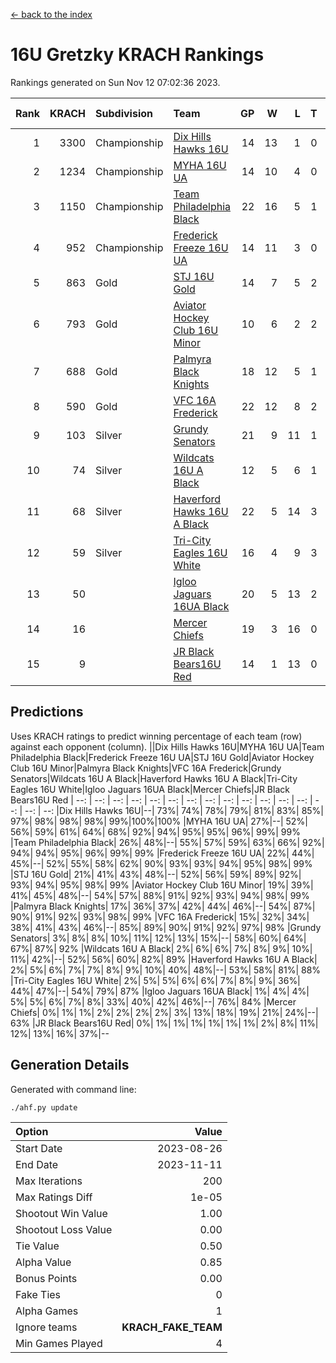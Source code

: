 [<- back to the index](readme.md)
# 16U Gretzky KRACH Rankings
Rankings generated on Sun Nov 12 07:02:36 2023.

Rank|KRACH|Subdivision|Team|GP|W|L|T|OTW|OTL|SoS|Exp Wins|Win Diff
---:|---:|:---|:---|---:|---:|---:|---:|---:|---:|---:|---:|---:
1|3300|Championship|[Dix Hills Hawks 16U](https://gamesheetstats.com/seasons/3659/teams/140688/schedule)|14|13|1|0|1|0|319|13.8|-0.0
2|1234|Championship|[MYHA 16U UA](https://gamesheetstats.com/seasons/3659/teams/140695/schedule)|14|10|4|0|2|1|689|10.8|-0.0
3|1150|Championship|[Team Philadelphia Black](https://gamesheetstats.com/seasons/3659/teams/140698/schedule)|22|16|5|1|1|1|575|17.3|-0.0
4|952|Championship|[Frederick Freeze 16U UA](https://gamesheetstats.com/seasons/3659/teams/140689/schedule)|14|11|3|0|0|0|337|11.9|0.0
5|863|Gold|[STJ 16U Gold](https://gamesheetstats.com/seasons/3659/teams/140697/schedule)|14|7|5|2|1|0|820|8.8|-0.0
6|793|Gold|[Aviator Hockey Club 16U Minor](https://gamesheetstats.com/seasons/3659/teams/140687/schedule)|10|6|2|2|2|1|489|7.9|0.0
7|688|Gold|[Palmyra Black Knights](https://gamesheetstats.com/seasons/3659/teams/140696/schedule)|18|12|5|1|2|0|449|13.4|0.0
8|590|Gold|[VFC 16A Frederick](https://gamesheetstats.com/seasons/3659/teams/140700/schedule)|22|12|8|2|0|2|772|13.8|-0.0
9|103|Silver|[Grundy Senators](https://gamesheetstats.com/seasons/3659/teams/140690/schedule)|21|9|11|1|0|0|390|10.4|0.0
10|74|Silver|[Wildcats 16U A Black](https://gamesheetstats.com/seasons/3659/teams/140725/schedule)|12|5|6|1|0|0|498|6.4|0.0
11|68|Silver|[Haverford Hawks 16U A Black](https://gamesheetstats.com/seasons/3659/teams/140691/schedule)|22|5|14|3|0|1|644|7.4|0.0
12|59|Silver|[Tri-City Eagles 16U White](https://gamesheetstats.com/seasons/3659/teams/140699/schedule)|16|4|9|3|0|1|320|6.4|0.0
13|50||[Igloo Jaguars 16UA Black](https://gamesheetstats.com/seasons/3659/teams/140692/schedule)|20|5|13|2|0|2|753|6.9|0.0
14|16||[Mercer Chiefs](https://gamesheetstats.com/seasons/3659/teams/140694/schedule)|19|3|16|0|0|0|1002|3.9|0.0
15|9||[JR Black Bears16U Red](https://gamesheetstats.com/seasons/3659/teams/140693/schedule)|14|1|13|0|0|0|282|1.9|0.0

## Predictions
Uses KRACH ratings to predict winning percentage of each team (row) against each opponent (column).
||Dix Hills Hawks 16U|MYHA 16U UA|Team Philadelphia Black|Frederick Freeze 16U UA|STJ 16U Gold|Aviator Hockey Club 16U Minor|Palmyra Black Knights|VFC 16A Frederick|Grundy Senators|Wildcats 16U A Black|Haverford Hawks 16U A Black|Tri-City Eagles 16U White|Igloo Jaguars 16UA Black|Mercer Chiefs|JR Black Bears16U Red
| --: | --: | --: | --: | --: | --: | --: | --: | --: | --: | --: | --: | --: | --: | --: | --: 
|Dix Hills Hawks 16U|--| 73%| 74%| 78%| 79%| 81%| 83%| 85%| 97%| 98%| 98%| 98%| 99%|100%|100%
|MYHA 16U UA| 27%|--| 52%| 56%| 59%| 61%| 64%| 68%| 92%| 94%| 95%| 95%| 96%| 99%| 99%
|Team Philadelphia Black| 26%| 48%|--| 55%| 57%| 59%| 63%| 66%| 92%| 94%| 94%| 95%| 96%| 99%| 99%
|Frederick Freeze 16U UA| 22%| 44%| 45%|--| 52%| 55%| 58%| 62%| 90%| 93%| 93%| 94%| 95%| 98%| 99%
|STJ 16U Gold| 21%| 41%| 43%| 48%|--| 52%| 56%| 59%| 89%| 92%| 93%| 94%| 95%| 98%| 99%
|Aviator Hockey Club 16U Minor| 19%| 39%| 41%| 45%| 48%|--| 54%| 57%| 88%| 91%| 92%| 93%| 94%| 98%| 99%
|Palmyra Black Knights| 17%| 36%| 37%| 42%| 44%| 46%|--| 54%| 87%| 90%| 91%| 92%| 93%| 98%| 99%
|VFC 16A Frederick| 15%| 32%| 34%| 38%| 41%| 43%| 46%|--| 85%| 89%| 90%| 91%| 92%| 97%| 98%
|Grundy Senators|  3%|  8%|  8%| 10%| 11%| 12%| 13%| 15%|--| 58%| 60%| 64%| 67%| 87%| 92%
|Wildcats 16U A Black|  2%|  6%|  6%|  7%|  8%|  9%| 10%| 11%| 42%|--| 52%| 56%| 60%| 82%| 89%
|Haverford Hawks 16U A Black|  2%|  5%|  6%|  7%|  7%|  8%|  9%| 10%| 40%| 48%|--| 53%| 58%| 81%| 88%
|Tri-City Eagles 16U White|  2%|  5%|  5%|  6%|  6%|  7%|  8%|  9%| 36%| 44%| 47%|--| 54%| 79%| 87%
|Igloo Jaguars 16UA Black|  1%|  4%|  4%|  5%|  5%|  6%|  7%|  8%| 33%| 40%| 42%| 46%|--| 76%| 84%
|Mercer Chiefs|  0%|  1%|  1%|  2%|  2%|  2%|  2%|  3%| 13%| 18%| 19%| 21%| 24%|--| 63%
|JR Black Bears16U Red|  0%|  1%|  1%|  1%|  1%|  1%|  1%|  2%|  8%| 11%| 12%| 13%| 16%| 37%|--

## Generation Details

Generated with command line:
```
./ahf.py update
```

| Option | Value |
| :----- | ----: |
| Start Date | 2023-08-26 |
| End Date | 2023-11-11 |
| Max Iterations | 200 |
| Max Ratings Diff | 1e-05 |
| Shootout Win Value | 1.00 |
| Shootout Loss Value | 0.00 |
| Tie Value | 0.50 |
| Alpha Value | 0.85 |
| Bonus Points | 0.00 |
| Fake Ties | 0 |
| Alpha Games | 1 |
| Ignore teams | __KRACH_FAKE_TEAM__ |
| Min Games Played | 4 |

